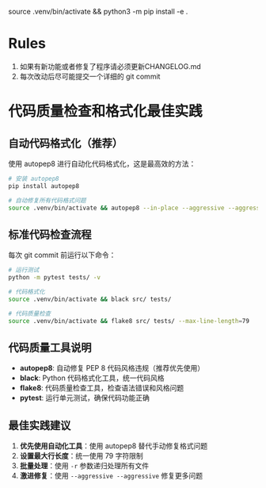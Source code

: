 source .venv/bin/activate && python3 -m pip install -e .

# Rules
1. 如果有新功能或者修复了程序请必须更新CHANGELOG.md
2. 每次改动后尽可能提交一个详细的 git commit

# 代码质量检查和格式化最佳实践

## 自动代码格式化（推荐）
使用 autopep8 进行自动化代码格式化，这是最高效的方法：
```bash
# 安装 autopep8
pip install autopep8

# 自动修复所有代码格式问题
source .venv/bin/activate && autopep8 --in-place --aggressive --aggressive --max-line-length=79 src/ tests/ -r
```

## 标准代码检查流程
每次 git commit 前运行以下命令：
```bash
# 运行测试
python -m pytest tests/ -v

# 代码格式化
source .venv/bin/activate && black src/ tests/

# 代码质量检查
source .venv/bin/activate && flake8 src/ tests/ --max-line-length=79
```

## 代码质量工具说明
- **autopep8**: 自动修复 PEP 8 代码风格违规（推荐优先使用）
- **black**: Python 代码格式化工具，统一代码风格
- **flake8**: 代码质量检查工具，检查语法错误和风格问题
- **pytest**: 运行单元测试，确保代码功能正确

## 最佳实践建议
1. **优先使用自动化工具**：使用 autopep8 替代手动修复格式问题
2. **设置最大行长度**：统一使用 79 字符限制
3. **批量处理**：使用 `-r` 参数递归处理所有文件
4. **激进修复**：使用 `--aggressive --aggressive` 修复更多问题
